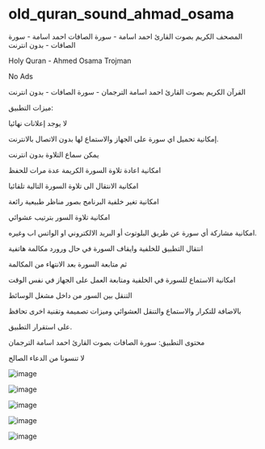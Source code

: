 # old_quran_sound_ahmad_osama
 المصحف الكريم بصوت القارئ احمد اسامة - سورة الصافات احمد اسامة - سورة الصافات - بدون انترنت 

Holy Quran - Ahmed Osama Trojman

No Ads

القرآن الكريم بصوت القارئ احمد اسامة الترجمان - سورة الصافات - بدون انترنت

ميزات التطبيق:

لا يوجد إعلانات نهائيا

إمكانية تحميل اي سورة على الجهاز والاستماع لها بدون الاتصال بالانترنت.

يمكن سماع التلاوة بدون انترنت

امكانية اعادة تلاوة السورة الكريمة عدة مرات للحفظ

امكانية الانتقال الى تلاوة السورة التالية تلقائيا

امكانية تغير خلفية البرنامج بصور مناظر طبيعية رائعة

امكانية تلاوة السور بترتيب عشوائي

امكانية مشاركة أي سورة عن طريق البلوتوث أو البريد الالكتروني او الواتس اب وغيره.

انتقال التطبيق للخلفية وايقاف السورة في حال ورورد مكالمة هاتفية

ثم متابعة السورة بعد الانتهاء من المكالمة

امكانية الاستماع للسورة في الخلفية ومتابعة العمل على الجهاز في نفس الوقت

التنقل بين السور من داخل مشغل الوسائط

بالاضافة للتكرار والاستماع والتنقل العشوائي وميزات تصميمة وتقنية اخرى تحافظ

على استقرار التطبيق.

محتوى التطبيق: سورة الصافات بصوت القارئ احمد اسامة الترجمان

لا تنسونا من الدعاء الصالح




![image](https://github.com/user-attachments/assets/aee2931f-d5b3-4483-bc3d-3b386d2adb36)

![image](https://github.com/user-attachments/assets/8d2592fb-4580-4392-a0bd-c00b05a14eaf)

![image](https://github.com/user-attachments/assets/1bd96bac-6ba9-4b0b-abd6-e92ae1023de4)

![image](https://github.com/user-attachments/assets/e4077c70-1560-453a-b5a7-f8df2355ea2b)

![image](https://github.com/user-attachments/assets/4093064c-fab2-447b-b254-9f13c21e63c0)







